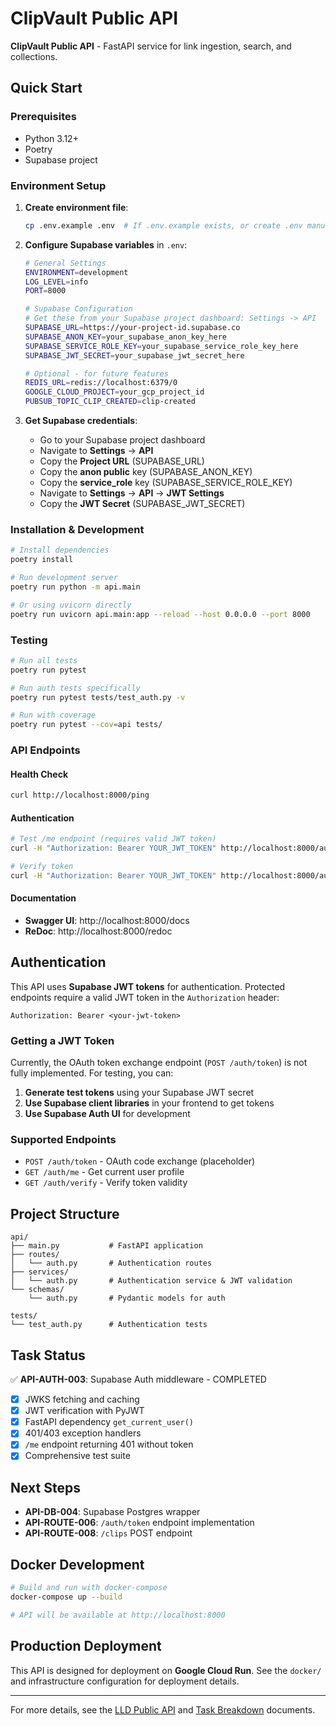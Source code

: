 # ClipVault Public API

**ClipVault Public API** - FastAPI service for link ingestion, search, and collections.

## Quick Start

### Prerequisites
- Python 3.12+
- Poetry
- Supabase project

### Environment Setup

1. **Create environment file**:
   ```bash
   cp .env.example .env  # If .env.example exists, or create .env manually
   ```

2. **Configure Supabase variables** in `.env`:
   ```bash
   # General Settings
   ENVIRONMENT=development
   LOG_LEVEL=info
   PORT=8000

   # Supabase Configuration
   # Get these from your Supabase project dashboard: Settings -> API
   SUPABASE_URL=https://your-project-id.supabase.co
   SUPABASE_ANON_KEY=your_supabase_anon_key_here
   SUPABASE_SERVICE_ROLE_KEY=your_supabase_service_role_key_here
   SUPABASE_JWT_SECRET=your_supabase_jwt_secret_here

   # Optional - for future features
   REDIS_URL=redis://localhost:6379/0
   GOOGLE_CLOUD_PROJECT=your_gcp_project_id
   PUBSUB_TOPIC_CLIP_CREATED=clip-created
   ```

3. **Get Supabase credentials**:
   - Go to your Supabase project dashboard
   - Navigate to **Settings** → **API**
   - Copy the **Project URL** (SUPABASE_URL)
   - Copy the **anon public** key (SUPABASE_ANON_KEY)
   - Copy the **service_role** key (SUPABASE_SERVICE_ROLE_KEY)
   - Navigate to **Settings** → **API** → **JWT Settings**
   - Copy the **JWT Secret** (SUPABASE_JWT_SECRET)

### Installation & Development

```bash
# Install dependencies
poetry install

# Run development server
poetry run python -m api.main

# Or using uvicorn directly
poetry run uvicorn api.main:app --reload --host 0.0.0.0 --port 8000
```

### Testing

```bash
# Run all tests
poetry run pytest

# Run auth tests specifically
poetry run pytest tests/test_auth.py -v

# Run with coverage
poetry run pytest --cov=api tests/
```

### API Endpoints

#### Health Check
```bash
curl http://localhost:8000/ping
```

#### Authentication
```bash
# Test /me endpoint (requires valid JWT token)
curl -H "Authorization: Bearer YOUR_JWT_TOKEN" http://localhost:8000/auth/me

# Verify token
curl -H "Authorization: Bearer YOUR_JWT_TOKEN" http://localhost:8000/auth/verify
```

#### Documentation
- **Swagger UI**: http://localhost:8000/docs
- **ReDoc**: http://localhost:8000/redoc

## Authentication

This API uses **Supabase JWT tokens** for authentication. Protected endpoints require a valid JWT token in the `Authorization` header:

```
Authorization: Bearer <your-jwt-token>
```

### Getting a JWT Token

Currently, the OAuth token exchange endpoint (`POST /auth/token`) is not fully implemented. For testing, you can:

1. **Generate test tokens** using your Supabase JWT secret
2. **Use Supabase client libraries** in your frontend to get tokens
3. **Use Supabase Auth UI** for development

### Supported Endpoints

- `POST /auth/token` - OAuth code exchange (placeholder)
- `GET /auth/me` - Get current user profile
- `GET /auth/verify` - Verify token validity

## Project Structure

```
api/
├── main.py           # FastAPI application
├── routes/
│   └── auth.py       # Authentication routes
├── services/
│   └── auth.py       # Authentication service & JWT validation
└── schemas/
    └── auth.py       # Pydantic models for auth

tests/
└── test_auth.py      # Authentication tests
```

## Task Status

✅ **API-AUTH-003**: Supabase Auth middleware - COMPLETED
- [x] JWKS fetching and caching
- [x] JWT verification with PyJWT
- [x] FastAPI dependency `get_current_user()`
- [x] 401/403 exception handlers
- [x] `/me` endpoint returning 401 without token
- [x] Comprehensive test suite

## Next Steps

- **API-DB-004**: Supabase Postgres wrapper
- **API-ROUTE-006**: `/auth/token` endpoint implementation
- **API-ROUTE-008**: `/clips` POST endpoint

## Docker Development

```bash
# Build and run with docker-compose
docker-compose up --build

# API will be available at http://localhost:8000
```

## Production Deployment

This API is designed for deployment on **Google Cloud Run**. See the `docker/` and infrastructure configuration for deployment details.

---

For more details, see the [LLD Public API](.context/LLD%20Public%20API.md) and [Task Breakdown](.context/Task%20Breakdown%20for%20Public%20API.md) documents. 
